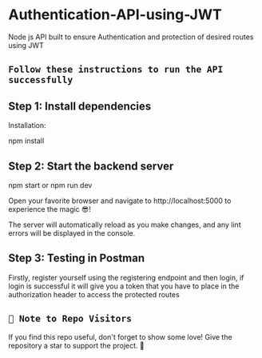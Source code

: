 # Authentication-API-using-JWT
Node js API built to ensure Authentication and protection of desired routes using JWT

## `Follow these instructions to run the API successfully`

## Step 1: Install dependencies

Installation:

npm install

## Step 2: Start the backend server

npm start or npm run dev

Open your favorite browser and navigate to http://localhost:5000 to experience the magic 😎!

The server will automatically reload as you make changes, and any lint errors will be displayed in the console.

## Step 3: Testing in Postman

Firstly, register yourself using the registering endpoint and then login, if login is successful it 
will give you a token that you have to place in the authorization header to access the protected routes

## `🚀 Note to Repo Visitors`
If you find this repo useful, don't forget to show some love! Give the repository a star to support the project. 🌟

